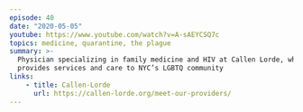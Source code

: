 ```yaml
---
episode: 40
date: "2020-05-05"
youtube: https://www.youtube.com/watch?v=A-sAEYCSQ7c
topics: medicine, quarantine, the plague
summary: >-
  Physician specializing in family medicine and HIV at Callen Lorde, which
  provides services and care to NYC’s LGBTQ community
links:
    - title: Callen-Lorde
      url: https://callen-lorde.org/meet-our-providers/
---
```

